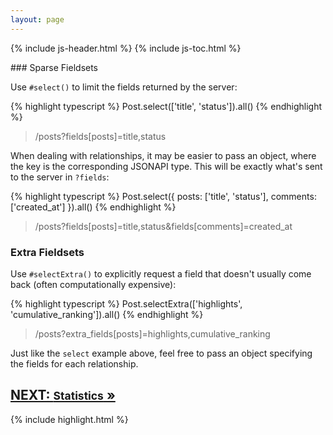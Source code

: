 ```yaml
---
layout: page
---
```


{% include js-header.html %}
{% include js-toc.html %}

<div markdown="1" class="col-md-8 col-md-offset-1">
### Sparse Fieldsets

Use `#select()` to limit the fields returned by the server:

{% highlight typescript %}
Post.select(['title', 'status']).all()
{% endhighlight %}
<blockquote class="url">
  <p>/posts?fields[posts]=title,status</p>
</blockquote>

When dealing with relationships, it may be easier to pass an object,
where the key is the corresponding JSONAPI type. This will be exactly
what's sent to the server in `?fields`:

{% highlight typescript %}
Post.select({
  posts: ['title', 'status'],
  comments: ['created_at']
}).all()
{% endhighlight %}
<blockquote class="url">
  <p>/posts?fields[posts]=title,status&fields[comments]=created_at</p>
</blockquote>


### Extra Fieldsets

Use `#selectExtra()` to explicitly request a field that doesn't usually
come back (often computationally expensive):

{% highlight typescript %}
Post.selectExtra(['highlights', 'cumulative_ranking']).all()
{% endhighlight %}
<blockquote class="url">
  <p>/posts?extra_fields[posts]=highlights,cumulative_ranking</p>
</blockquote>

Just like the `select` example above, feel free to pass an object
specifying the fields for each relationship.

<div class="clearfix">
  <h2 id="next">
    <a href="{{site.github.url}}/js/reads/statistics">
      NEXT:
      <small>Statistics</small>
      &raquo;
    </a>
  </h2>
</div>

{% include highlight.html %}
